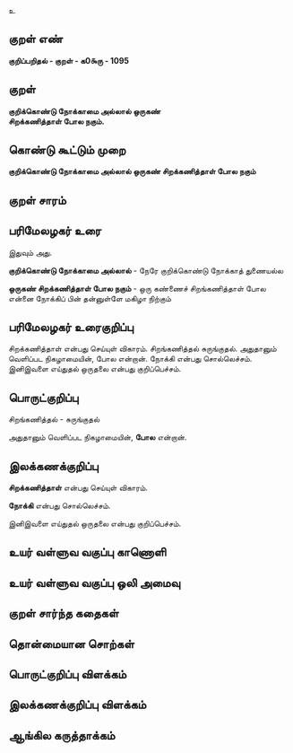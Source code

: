 உ

## குறள் எண் 

**குறிப்பறிதல் - குறள் - க0௯ரு - 1095**

## குறள் 

**குறிக்கொண்டு நோக்காமை அல்லால் ஒருகண்  
சிறக்கணித்தாள் போல நகும்.** 

## கொண்டு கூட்டும் முறை

**குறிக்கொண்டு நோக்காமை அல்லால் ஒருகண் சிறக்கணித்தாள் போல நகும்**

## குறள் சாரம் 


## பரிமேலழகர் உரை

இதுவும் அது. 

**குறிக்கொண்டு நோக்காமை அல்லால்** - நேரே குறிக்கொண்டு நோக்காத் துணையல்ல 

**ஒருகண் சிறக்கணித்தாள் போல நகும்** - ஒரு கண்ணைச் சிறங்கணித்தாள் போல என்னை நோக்கிப் பின் தன்னுள்ளே மகிழா நிற்கும்

## பரிமேலழகர் உரைகுறிப்பு   

சிறக்கணித்தாள் என்பது செய்யுள் விகாரம். சிறங்கணித்தல் சுருங்குதல். அதுதானும் வெளிப்பட நிகழாமையின், போல என்றான். நோக்கி என்பது சொல்லெச்சம். இனிஇவளை எய்துதல் ஒருதலை என்பது குறிப்பெச்சம்.

## பொருட்குறிப்பு 

சிறங்கணித்தல் - சுருங்குதல்

அதுதானும் வெளிப்பட நிகழாமையின், **போல** என்றான். 

## இலக்கணக்குறிப்பு  

**சிறக்கணித்தாள்** என்பது செய்யுள் விகாரம். 

**நோக்கி** என்பது சொல்லெச்சம். 

இனிஇவளை எய்துதல் ஒருதலை என்பது குறிப்பெச்சம்.

## உயர் வள்ளுவ வகுப்பு காணொளி


## உயர் வள்ளுவ வகுப்பு ஒலி அமைவு 

 
## குறள் சார்ந்த கதைகள் 


## தொன்மையான சொற்கள்


## பொருட்குறிப்பு விளக்கம்


## இலக்கணக்குறிப்பு விளக்கம்


## ஆங்கில கருத்தாக்கம் 


